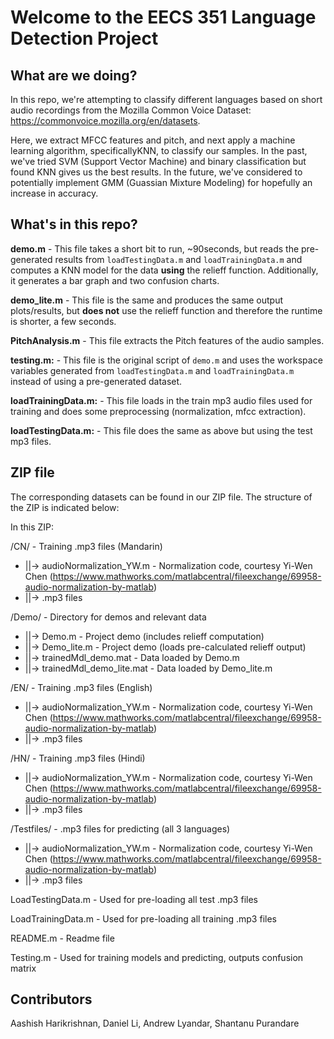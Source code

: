 # Welcome to the EECS 351 Language Detection Project

## What are we doing?
In this repo, we're attempting to classify different languages based on short audio recordings from the Mozilla Common Voice Dataset: https://commonvoice.mozilla.org/en/datasets.

Here, we extract MFCC features and pitch, and next apply a machine learning algorithm, specificallyKNN, to classify our samples. In the past, we've tried SVM (Support Vector Machine) and binary classification but found KNN gives us the best results. In the future, we've considered to potentially implement GMM (Guassian Mixture Modeling) for hopefully an increase in accuracy.


## What's in this repo?

**demo.m** - This file takes a short bit to run, ~90seconds, but reads the pre-generated results from `loadTestingData.m` and `loadTrainingData.m` and computes a KNN model for the data **using** the relieff function. Additionally, it generates a bar graph and two confusion charts.

**demo_lite.m** - This file is the same and produces the same output plots/results, but **does not** use the relieff function and therefore the runtime is shorter, a few seconds.

**PitchAnalysis.m** - This file extracts the Pitch features of the audio samples.

**testing.m:** - This file is the original script of `demo.m` and uses the workspace variables generated from `loadTestingData.m` and `loadTrainingData.m` instead of using a pre-generated dataset.

**loadTrainingData.m:** - This file loads in the train mp3 audio files used for training and does some preprocessing (normalization, mfcc extraction).

**loadTestingData.m:** - This file does the same as above but using the test mp3 files.

## ZIP file
The corresponding datasets can be found in our ZIP file. The structure of the ZIP is indicated below:

In this ZIP:

/CN/ - Training .mp3 files (Mandarin)
- ||-> audioNormalization_YW.m - Normalization code, courtesy Yi-Wen Chen (https://www.mathworks.com/matlabcentral/fileexchange/69958-audio-normalization-by-matlab)
- ||-> .mp3 files

/Demo/ - Directory for demos and relevant data
- ||-> Demo.m - Project demo (includes relieff computation)
- ||-> Demo_lite.m - Project demo (loads pre-calculated relieff output)
- ||-> trainedMdl_demo.mat - Data loaded by Demo.m
- ||-> trainedMdl_demo_lite.mat - Data loaded by Demo_lite.m

/EN/ - Training .mp3 files (English)
- ||-> audioNormalization_YW.m - Normalization code, courtesy Yi-Wen Chen (https://www.mathworks.com/matlabcentral/fileexchange/69958-audio-normalization-by-matlab)
- ||-> .mp3 files

/HN/ - Training .mp3 files (Hindi)
- ||-> audioNormalization_YW.m - Normalization code, courtesy Yi-Wen Chen (https://www.mathworks.com/matlabcentral/fileexchange/69958-audio-normalization-by-matlab)
- ||-> .mp3 files

/Testfiles/ - .mp3 files for predicting (all 3 languages)
- ||-> audioNormalization_YW.m - Normalization code, courtesy Yi-Wen Chen (https://www.mathworks.com/matlabcentral/fileexchange/69958-audio-normalization-by-matlab)
- ||-> .mp3 files

LoadTestingData.m - Used for pre-loading all test .mp3 files

LoadTrainingData.m - Used for pre-loading all training .mp3 files

README.m - Readme file

Testing.m - Used for training models and predicting, outputs confusion matrix

## Contributors
Aashish Harikrishnan, Daniel Li, Andrew Lyandar, Shantanu Purandare
